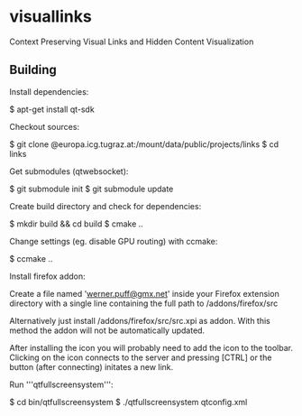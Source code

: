 visuallinks
===========

Context Preserving Visual Links and Hidden Content Visualization 


Building
--------

Install dependencies:

  $ apt-get install qt-sdk

Checkout sources:

  $ git clone <USER>@europa.icg.tugraz.at:/mount/data/public/projects/links
  $ cd links

Get submodules (qtwebsocket):

  $ git submodule init
  $ git submodule update

Create build directory and check for dependencies:

  $ mkdir build && cd build
  $ cmake ..

Change settings (eg. disable GPU routing) with ccmake:

  $ ccmake ..

Install firefox addon:

Create a file named 'werner.puff@gmx.net' inside your Firefox extension directory
with a single line containing the full path to <repo>/addons/firefox/src

Alternatively just install <repo>/addons/firefox/src/src.xpi as addon. With this
method the addon will not be automatically updated.

After installing the icon you will probably need to add the icon to the toolbar.
Clicking on the icon connects to the server and pressing [CTRL] or the button
(after connecting) initates a new link.

Run '''qtfullscreensystem''':

  $ cd bin/qtfullscreensystem
  $ ./qtfullscreensystem qtconfig.xml
